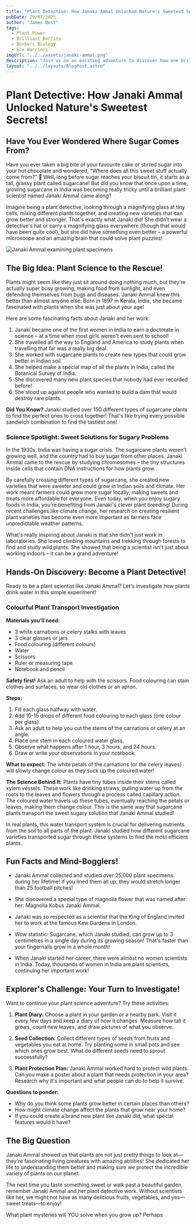 ```yaml
---
title: "Plant Detective: How Janaki Ammal Unlocked Nature's Sweetest Secrets!"
pubDate: 29/07/2025
author: "James Best"
tags:
  - Plant Power
  - Brilliant Boffins
  - Bonkers Biology
  - Eco Warriors
imgUrl: "../../assets/janaki-ammal.png"
description: "Join us on an exciting adventure to discover how one brilliant scientist solved sugarcane mysteries and saved sweet treats! Learn how Janaki Ammal's plant investigations helped farmers grow better crops and protected wild plants from disappearing forever."
layout: "../../layouts/BlogPost.astro"
---
```


# Plant Detective: How Janaki Ammal Unlocked Nature's Sweetest Secrets!

## Have You Ever Wondered Where Sugar Comes From?

Have you ever taken a big bite of your favourite cake or stirred sugar into your hot chocolate and wondered, "Where does all this sweet stuff actually come from?" 🌱 Well, long before sugar reaches your biscuit tin, it starts as a tall, grassy plant called sugarcane! But did you know that once upon a time, growing sugarcane in India was becoming really tricky until a brilliant plant scientist named Janaki Ammal came along? 

Imagine being a plant detective, looking through a magnifying glass at tiny cells, mixing different plants together, and creating new varieties that can grow better and stronger. That's exactly what Janaki did! She didn't wear a detective's hat or carry a magnifying glass everywhere (though that would have been quite cool), but she did have something even better – a powerful microscope and an amazing brain that could solve plant puzzles!

![Janaki Ammal examining plant specimens](../../assets/janaki-ammal.png)

## The Big Idea: Plant Science to the Rescue!

Plants might seem like they just sit around doing nothing much, but they're actually super busy growing, making food from sunlight, and even defending themselves from bugs and diseases. Janaki Ammal knew this better than almost anyone else. Born in 1897 in Kerala, India, she became fascinated with plants when she was just about your age!

Here are some fascinating facts about Janaki and her work:

1. Janaki became one of the first women in India to earn a doctorate in science – at a time when most girls weren't even sent to school!
2. She travelled all the way to England and America to study plants when travelling that far was a really big deal.
3. She worked with sugarcane plants to create new types that could grow better in Indian soil.
4. She helped make a special map of all the plants in India, called the Botanical Survey of India.
5. She discovered many new plant species that nobody had ever recorded before!
6. She stood up against people who wanted to build a dam that would destroy rare plants.

**Did You Know?** Janaki studied over 150 different types of sugarcane plants to find the perfect ones to cross together! That's like trying every possible sandwich combination to find the tastiest one!

### Science Spotlight: Sweet Solutions for Sugary Problems

In the 1930s, India was having a sugar crisis. The sugarcane plants weren't growing well, and the country had to buy sugar from other places. Janaki Ammal came to the rescue by studying chromosomes – the tiny structures inside cells that contain DNA instructions for how plants grow.

By carefully crossing different types of sugarcane, she created new varieties that were sweeter and could grow in Indian soils and climate. Her work meant farmers could grow more sugar locally, making sweets and treats more affordable for everyone. Even today, when you enjoy sugary foods in India, you're benefiting from Janaki's clever plant breeding! During recent challenges like climate change, her research on creating resilient plant varieties has become even more important as farmers face unpredictable weather patterns.

What's really inspiring about Janaki is that she didn't just work in laboratories. She loved climbing mountains and trekking through forests to find and study wild plants. She showed that being a scientist isn't just about working indoors – it can be a grand adventure!

## Hands-On Discovery: Become a Plant Detective!

Ready to be a plant scientist like Janaki Ammal? Let's investigate how plants drink water in this simple experiment!

### Colourful Plant Transport Investigation

**Materials you'll need:**
* 3 white carnations or celery stalks with leaves
* 3 clear glasses or jars
* Food colouring (different colours)
* Water
* Scissors
* Ruler or measuring tape
* Notebook and pencil

**Safety first!** Ask an adult to help with the scissors. Food colouring can stain clothes and surfaces, so wear old clothes or an apron.

**Steps:**
1. Fill each glass halfway with water.
2. Add 10-15 drops of different food colouring to each glass (one colour per glass).
3. Ask an adult to help you cut the stems of the carnations or celery at an angle.
4. Place one stem in each coloured water glass.
5. Observe what happens after 1 hour, 3 hours, and 24 hours.
6. Draw or write your observations in your notebook.

**What to expect:** The white petals of the carnations (or the celery leaves) will slowly change colour as they suck up the coloured water!

**The Science Behind It:** Plants have tiny tubes inside their stems called xylem vessels. These work like drinking straws, pulling water up from the roots to the leaves and flowers through a process called capillary action. The coloured water travels up these tubes, eventually reaching the petals or leaves, making them change colour. This is the same way that sugarcane plants transport the sweet sugary solution that Janaki Ammal studied!

In real plants, this water transport system is crucial for delivering nutrients from the soil to all parts of the plant. Janaki studied how different sugarcane varieties transported sugar through these systems to find the most efficient plants.

## Fun Facts and Mind-Bogglers!

* Janaki Ammal collected and studied over 25,000 plant specimens during her lifetime! If you lined them all up, they would stretch longer than 25 football pitches!

* She discovered a special type of magnolia flower that was named after her: Magnolia Kobus Janaki Ammal.

* Janaki was so respected as a scientist that the King of England invited her to work at the famous Kew Gardens in London.

* Wow statistic: Sugarcane, which Janaki studied, can grow up to 3 centimetres in a single day during its growing season! That's faster than your fingernails grow in a whole month!

* When Janaki started her career, there were almost no women scientists in India. Today, thousands of women in India are plant scientists, continuing her important work!

## Explorer's Challenge: Your Turn to Investigate!

Want to continue your plant science adventure? Try these activities:

1. **Plant Diary:** Choose a plant in your garden or a nearby park. Visit it every few days and keep a diary of how it changes. Measure how tall it grows, count new leaves, and draw pictures of what you observe.

2. **Seed Collection:** Collect different types of seeds from fruits and vegetables you eat at home. Try planting some in small pots and see which ones grow best. What do different seeds need to sprout successfully?

3. **Plant Protection Plan:** Janaki Ammal worked hard to protect wild plants. Can you make a poster about a plant that needs protection in your area? Research why it's important and what people can do to help it survive.

**Questions to ponder:**
* Why do you think some plants grow better in certain places than others?
* How might climate change affect the plants that grow near your home?
* If you could create a brand new plant like Janaki did, what special features would it have?

## The Big Question

Janaki Ammal showed us that plants are not just pretty things to look at—they're fascinating living creatures with amazing abilities! She dedicated her life to understanding them better and making sure we protect the incredible variety of plants on our planet.

The next time you taste something sweet or walk past a beautiful garden, remember Janaki Ammal and her plant detective work. Without scientists like her, we might not have as many delicious fruits, vegetables, and yes—sweet treats—to enjoy!

What plant mysteries will YOU solve when you grow up? Perhaps
